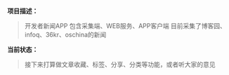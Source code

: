 ﻿
**项目描述：**

> 开发者新闻APP
> 包含采集端、WEB服务、APP客户端
> 目前采集了博客园、infoq、36kr、oschina的新闻

**当前状态：**

> 接下来打算做文章收藏、标签、分享、分类等功能，或者听大家的意见

